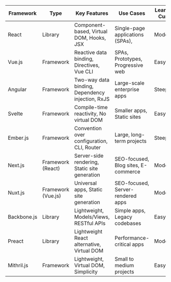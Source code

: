 | Framework   | Type               | Key Features                                     | Use Cases                           | Learning Curve | Official Website                         |
| ----------- | ------------------ | ------------------------------------------------ | ----------------------------------- | -------------- | ---------------------------------------- |
| React       | Library            | Component-based, Virtual DOM, Hooks, JSX         | Single-page applications (SPAs),    | Moderate       | [reactjs.org](https://reactjs.org)       |
| Vue.js      | Framework          | Reactive data binding, Directives, Vue CLI       | SPAs, Prototypes, Progressive web   | Easy           | [vuejs.org](https://vuejs.org)           |
| Angular     | Framework          | Two-way data binding, Dependency injection, RxJS | Large-scale enterprise apps         | Steep          | [angular.io](https://angular.io)         |
| Svelte      | Framework          | Compile-time reactivity, No virtual DOM          | Smaller apps, Static sites          | Easy           | [svelte.dev](https://svelte.dev)         |
| Ember.js    | Framework          | Convention over configuration, CLI, Router       | Large, long-term projects           | Steep          | [emberjs.com](https://emberjs.com)       |
| Next.js     | Framework (React)  | Server-side rendering, Static site generation    | SEO-focused, Blog sites, E-commerce | Moderate       | [nextjs.org](https://nextjs.org)         |
| Nuxt.js     | Framework (Vue.js) | Universal apps, Static site generation           | SEO-focused, Server-rendered apps   | Moderate       | [nuxtjs.org](https://nuxtjs.org)         |
| Backbone.js | Library            | Lightweight, Models/Views, RESTful APIs          | Simple apps, Legacy codebases       | Easy           | [backbonejs.org](https://backbonejs.org) |
| Preact      | Library            | Lightweight React alternative, Virtual DOM       | Performance-critical apps           | Moderate       | [preactjs.com](https://preactjs.com)     |
| Mithril.js  | Framework          | Lightweight, Virtual DOM, Simplicity             | Small to medium projects            | Easy           | [mithril.js.org](https://mithril.js.org) |
